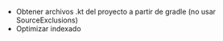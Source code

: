 - Obtener archivos .kt del proyecto a partir de gradle (no usar SourceExclusions)
- Optimizar indexado
